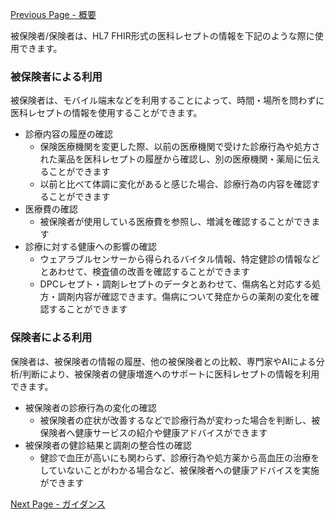 [Previous Page - 概要](summary.html)

被保険者/保険者は、HL7 FHIR形式の医科レセプトの情報を下記のような際に使用できます。
	
### 被保険者による利用
被保険者は、モバイル端末などを利用することによって、時間・場所を問わずに医科レセプトの情報を使用することができます。
* 診療内容の履歴の確認
	* 保険医療機関を変更した際、以前の医療機関で受けた診療行為や処方された薬品を医科レセプトの履歴から確認し、別の医療機関・薬局に伝えることができます
	* 以前と比べて体調に変化があると感じた場合、診療行為の内容を確認することができます
* 医療費の確認
	* 被保険者が使用している医療費を参照し、増減を確認することができます
* 診療に対する健康への影響の確認
	* ウェアラブルセンサーから得られるバイタル情報、特定健診の情報などとあわせて、検査値の改善を確認することができます
	* DPCレセプト・調剤レセプトのデータとあわせて、傷病名と対応する処方・調剤内容が確認できます。傷病について発症からの薬剤の変化を確認することができます

### 保険者による利用
保険者は、被保険者の情報の履歴、他の被保険者との比較、専門家やAIによる分析/判断により、被保険者の健康増進へのサポートに医科レセプトの情報を利用できます。
* 被保険者の診療行為の変化の確認
	* 被保険者の症状が改善するなどで診療行為が変わった場合を判断し、被保険者へ健康サービスの紹介や健康アドバイスができます
* 被保険者の健診結果と調剤の整合性の確認
	* 健診で血圧が高いにも関わらず、診療行為や処方薬から高血圧の治療をしていないことがわかる場合など、被保険者への健康アドバイスを実施ができます


[Next Page - ガイダンス](guidance.html)